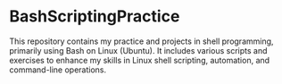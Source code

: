 # BashScriptingPractice
This repository contains my practice and projects in shell programming, primarily using Bash on Linux (Ubuntu). It includes various scripts and exercises to enhance my skills in Linux shell scripting, automation, and command-line operations. 

